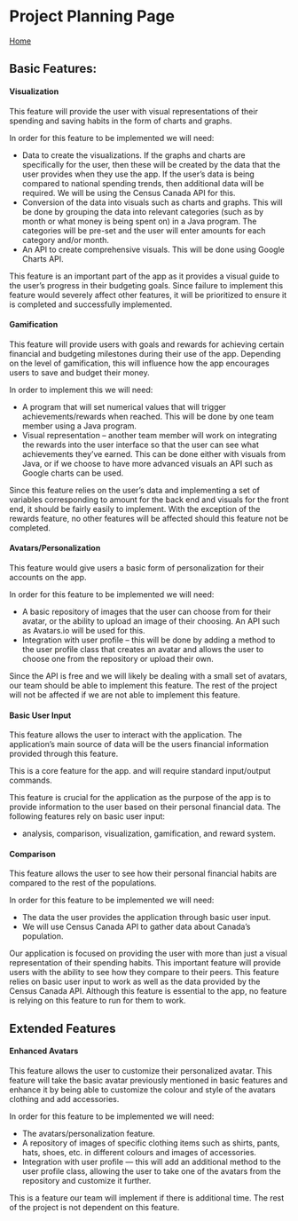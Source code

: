 # Project Planning Page
[Home](README.md)
## Basic Features:

#### Visualization
This feature will provide the user with visual representations of their spending and saving habits in the form of charts and graphs.     

In order for this feature to be implemented we will need:
* Data to create the visualizations. If the graphs and charts are specifically for the user, then these will be created by the data that the user provides when they use the app. If the user’s data is being compared to national spending trends, then additional data will be required. We will be using the Census Canada API for this.     
* Conversion of the data into visuals such as charts and graphs. This will be done by grouping the data into relevant categories (such as by month or what money is being spent on) in a Java program. The categories will be pre-set and the user will enter amounts for each category and/or month.
* An API to create comprehensive visuals. This will be done using Google Charts API.    

This feature is an important part of the app as it provides a visual guide to the user’s progress in their budgeting goals. Since failure to implement this feature would severely affect other features, it will be prioritized to ensure it is completed and successfully implemented.   


#### Gamification
This feature will provide users with goals and rewards for achieving certain financial and budgeting milestones during their use of the app. Depending on the level of gamification, this will influence how the app encourages users to save and budget their money.    

In order to implement this we will need:    
* A program that will set numerical values that will trigger achievements/rewards when reached. This will be done by one team member using a Java program.    
* Visual representation – another team member will work on integrating the rewards into the user interface so that the user can see what achievements they’ve earned. This can be done either with visuals from Java, or if we choose to have more advanced visuals an API such as Google charts can be used.     

Since this feature relies on the user’s data and implementing a set of variables corresponding to amount for the back end and visuals for the front end, it should be fairly easily to implement. With the exception of the rewards feature, no other features will be affected should this feature not be completed.    


#### Avatars/Personalization
This feature would give users a basic form of personalization for their accounts on the app.    

In order for this feature to be implemented we will need:    
* A basic repository of images that the user can choose from for their avatar, or the ability to upload an image of their choosing. An API such as Avatars.io will be used for this.
* Integration with user profile – this will be done by adding a method to the user profile class that creates an avatar and allows the user to choose one from the repository or upload their own.   

Since the API is free and we will likely be dealing with a small set of avatars, our team should be able to implement this feature. The rest of the project will not be affected if we are not able to implement this feature.    


#### Basic User Input 
This feature allows the user to interact with the application. The application’s main source of data will be the users financial information provided through this feature.

This is a core feature for the app. and will require standard input/output commands.   

This feature is crucial for the application as the purpose of the app is to provide information to the user based on their personal financial data. The following features rely on basic user input:    
* analysis, comparison, visualization, gamification, and reward system.     


#### Comparison
This feature allows the user to see how their personal financial habits are compared to the rest of the populations.    

In order for this feature to be implemented we will need:    
* The data the user provides the application through basic user input.     
* We will use Census Canada API to gather data about Canada’s population.    

Our application is focused on providing the user with more than just a visual representation of their spending habits. This important feature will provide users with the ability to see how they compare to their peers. This feature relies on basic user input to work as well as the data provided by the Census Canada API. Although this feature is essential to the app, no feature is relying on this feature to run for them to work.      
      

## Extended Features

#### Enhanced Avatars 
This feature allows the user to customize their personalized avatar. This feature will take the basic avatar previously mentioned in basic features and enhance it by being able to customize the colour and style of the avatars clothing and add accessories.   

In order for this feature to be implemented we will need:    
* The avatars/personalization feature.
* A repository of images of specific clothing items such as shirts, pants, hats, shoes, etc. in different colours and images of accessories. 
* Integration with user profile — this will add an additional method to the user profile class, allowing the user to take one of the avatars from the repository and customize it further.   

This is a feature our team will implement if there is additional time. The rest of the project is not dependent on this feature.
